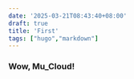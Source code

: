 ```yaml
---
date: '2025-03-21T08:43:40+08:00'
draft: true
title: 'First'
tags: ["hugo","markdown"]
---
```


### Wow, Mu_Cloud!

